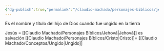 ```yaml
---
{"dg-publish":true,"permalink":"/claudio-machado/personajes-biblicos/jesucristo/"}
---
```


Es el nombre y título del hijo de Dios cuando fue ungido en la tierra 

Jesús = [[Claudio Machado/Personajes Bíblicos/Jehová\|Jehová]] es salvación 
[[Claudio Machado/Personajes Bíblicos/Cristo\|Cristo]]= [[Claudio Machado/Conceptos/Ungido\|Ungido]] 